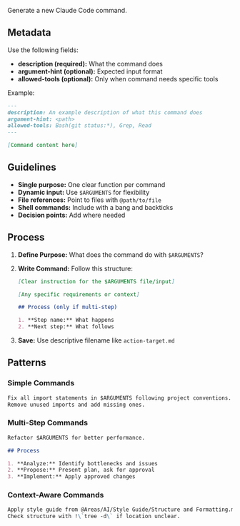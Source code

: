 Generate a new Claude Code command.

## Metadata

Use the following fields:

- **description (required):** What the command does
- **argument-hint (optional):** Expected input format
- **allowed-tools (optional):** Only when command needs specific tools

Example:

```markdown
---
description: An example description of what this command does
argument-hint: <path>
allowed-tools: Bash(git status:*), Grep, Read
---

[Command content here]
```

## Guidelines

- **Single purpose:** One clear function per command
- **Dynamic input:** Use `$ARGUMENTS` for flexibility
- **File references:** Point to files with `@path/to/file`
- **Shell commands:** Include with a bang and backticks
- **Decision points:** Add where needed

## Process

1. **Define Purpose:** What does the command do with `$ARGUMENTS`?
2. **Write Command:** Follow this structure:

   ```markdown
   [Clear instruction for the $ARGUMENTS file/input]

   [Any specific requirements or context]

   ## Process (only if multi-step)

   1. **Step name:** What happens
   2. **Next step:** What follows
   ```

3. **Save:** Use descriptive filename like `action-target.md`

## Patterns

### Simple Commands

```markdown
Fix all import statements in $ARGUMENTS following project conventions.
Remove unused imports and add missing ones.
```

### Multi-Step Commands

```markdown
Refactor $ARGUMENTS for better performance.

## Process

1. **Analyze:** Identify bottlenecks and issues
2. **Propose:** Present plan, ask for approval
3. **Implement:** Apply approved changes
```

### Context-Aware Commands

```markdown
Apply style guide from @Areas/AI/Style Guide/Structure and Formatting.md to $ARGUMENTS.
Check structure with !\`tree -d\` if location unclear.
```
